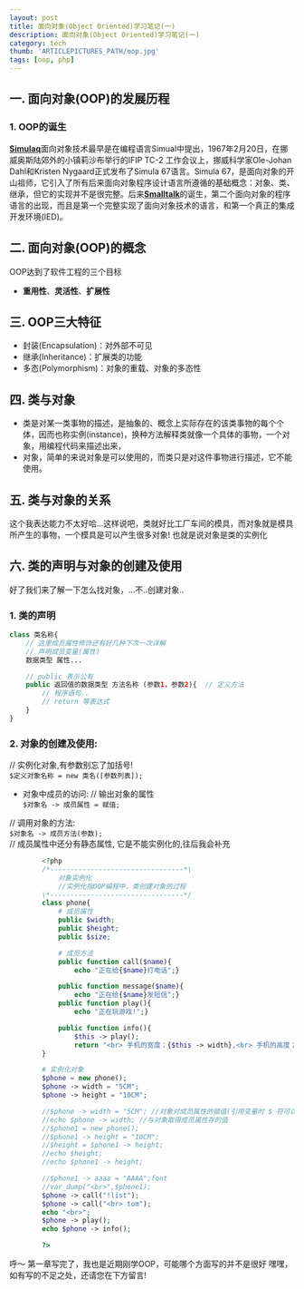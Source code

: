 ```yaml
---
layout: post
title: 面向对象(Object Oriented)学习笔记(一)
description: 面向对象(Object Oriented)学习笔记(一)
category: tech
thumb: 'ARTICLEPICTURES_PATH/oop.jpg'
tags: [oop, php]
---
```


## 一. 面向对象(OOP)的发展历程
### 1. OOP的诞生
[**Simulaq**][1]面向对象技术最早是在编程语言Simual中提出，1967年2月20日，在挪威奥斯陆郊外的小镇莉沙布举行的IFIP TC-2 工作会议上，挪威科学家Ole-Johan Dahl和Kristen Nygaard正式发布了Simula 67语言。Simula 67，是面向对象的开山祖师，它引入了所有后来面向对象程序设计语言所遵循的基础概念：对象、类、继承，但它的实现并不是很完整。后来[**Smalltalk**][2]的诞生，第二个面向对象的程序语言的出现，而且是第一个完整实现了面向对象技术的语言，和第一个真正的集成开发环境(IED)。

## 二. 面向对象(OOP)的概念  
OOP达到了软件工程的三个目标  
* **重用性**、**灵活性**、**扩展性**

## 三. OOP三大特征  

* 封装(Encapsulation)：对外部不可见
* 继承(Inheritance)：扩展类的功能  
* 多态(Polymorphism)：对象的重载、对象的多态性  

## 四. 类与对象

* 类是对某一类事物的描述，是抽象的、概念上实际存在的该类事物的每个个体，因而也称实例(instance)，换种方法解释类就像一个具体的事物，一个对象，用编程代码来描述出来，
* 对象，简单的来说对象是可以使用的，而类只是对这件事物进行描述，它不能使用。

## 五. 类与对象的关系
这个我表达能力不太好哈...这样说吧，类就好比工厂车间的模具，而对象就是模具所产生的事物，一个模具是可以产生很多对象!
也就是说对象是类的实例化

## 六. 类的声明与对象的创建及使用
好了我们来了解一下怎么找对象，...不..创建对象..  

### 1. 类的声明  

```php
class 类名称{
    // 这里成员属性修饰还有好几种下次一次详解
    // 声明成员变量(属性)
    数据类型 属性...

    // public 表示公有
    public 返回值的数据类型 方法名称 (参数1，参数2){  // 定义方法
        // 程序语句..
        // return 等表达式
    }
}
```

### 2. 对象的创建及使用:

// 实例化对象,有参数别忘了加括号!<br>
`$定义对象名称 = new 类名([参数列表]);`

* 对象中成员的访问:
// 输出对象的属性<br>
`$对象名 -> 成员属性 = 赋值;`

// 调用对象的方法:<br>
`$对象名 -> 成员方法(参数);`<br>
// 成员属性中还分有静态属性, 它是不能实例化的,往后我会补充

```php
        <?php
        /*---------------------------------*\
            对象实例化
            //实例化指OOP编程中，类创建对象的过程
        \*---------------------------------*/
        class phone{
            # 成员属性
            public $width;
            public $height;
            public $size;

            # 成员方法
            public function call($name){
                echo "正在给{$name}打电话";}

            public function message($name){
                echo "正在给{$name}发短信";}
            public function play(){
                echo "正在玩游戏!";}

            public function info(){
                $this -> play();
                return "<br> 手机的宽度；{$this -> width},<br> 手机的高度；{$this -> height}";}
        }

        # 实例化对象
        $phone = new phone();
        $phone -> width = "5CM";
        $phone -> height = "10CM";

        //$phone -> width = "5CM"; //对象对成员属性的赋值(引用变量时 $ 符可以不写)
        //echo $phone -> width; //与对象取得成员属性存的值
        //$phone1 = new phone();
        //$phone1 -> height = "10CM";
        //$height = $phone1 -> height;
        //echo $height; 
        //echo $phone1 -> height;

        //$phone1 -> aaaa = "AAAA";font
        //var_dump("<br>",$phone1);
        $phone -> call("!list");
        $phone -> call("<br> tom");
        echo "<br>";
        $phone -> play();
        echo $phone -> info();

        ?>
```

呼～ 第一章写完了，我也是近期刚学OOP，可能哪个方面写的并不是很好 嘿嘿，如有写的不足之处，还请您在下方留言!


[1]: https://zh.wikipedia.org/wiki/Simula?achuan.io
[2]: https://zh.wikipedia.org/wiki/Smalltalk?achuan.io
